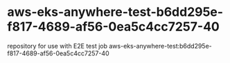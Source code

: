 # aws-eks-anywhere-test-b6dd295e-f817-4689-af56-0ea5c4cc7257-40
repository for use with E2E test job aws-eks-anywhere-test:b6dd295e-f817-4689-af56-0ea5c4cc7257-40

